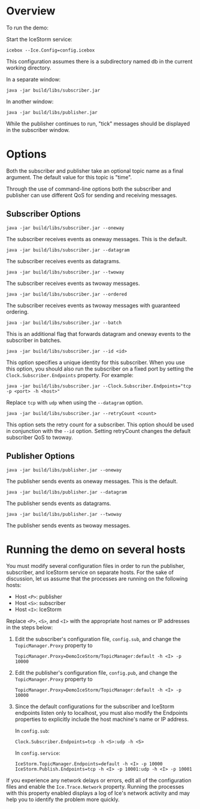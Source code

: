 Overview
========

To run the demo:

Start the IceStorm service:

```
icebox --Ice.Config=config.icebox
```

This configuration assumes there is a subdirectory named db in the
current working directory.

In a separate window:

```
java -jar build/libs/subscriber.jar
```

In another window:

```
java -jar build/libs/publisher.jar
```

While the publisher continues to run, "tick" messages should be
displayed in the subscriber window.

Options
=======

Both the subscriber and publisher take an optional topic name as a
final argument. The default value for this topic is "time".

Through the use of command-line options both the subscriber and
publisher can use different QoS for sending and receiving messages.

Subscriber Options
------------------

```
java -jar build/libs/subscriber.jar --oneway
```

The subscriber receives events as oneway messages. This is the
default.

```
java -jar build/libs/subscriber.jar --datagram
```

The subscriber receives events as datagrams.

```
java -jar build/libs/subscriber.jar --twoway
```

The subscriber receives events as twoway messages.

```
java -jar build/libs/subscriber.jar --ordered
```

The subscriber receives events as twoway messages with guaranteed
ordering.

```
java -jar build/libs/subscriber.jar --batch
```

This is an additional flag that forwards datagram and oneway events
to the subscriber in batches.

```
java -jar build/libs/subscriber.jar --id <id>
```

This option specifies a unique identity for this subscriber. When
you use this option, you should also run the subscriber on a fixed
port by setting the `Clock.Subscriber.Endpoints` property. For
example:

```
java -jar build/libs/subscriber.jar --Clock.Subscriber.Endpoints="tcp -p <port> -h <host>"
```

Replace `tcp` with `udp` when using the `--datagram` option.

```
java -jar build/libs/subscriber.jar --retryCount <count>
```

This option sets the retry count for a subscriber. This option
should be used in conjunction with the `--id` option. Setting
retryCount changes the default subscriber QoS to twoway.

Publisher Options
-----------------

```
java -jar build/libs/publisher.jar --oneway
```

The publisher sends events as oneway messages. This is the default.

```
java -jar build/libs/publisher.jar --datagram
```

The publisher sends events as datagrams.

```
java -jar build/libs/publisher.jar --twoway
```

The publisher sends events as twoway messages.

Running the demo on several hosts
=================================

You must modify several configuration files in order to run the
publisher, subscriber, and IceStorm service on separate hosts. For
the sake of discussion, let us assume that the processes are running
on the following hosts:

 - Host `<P>`: publisher
 - Host `<S>`: subscriber
 - Host `<I>`: IceStorm

Replace `<P>`, `<S>`, and `<I>` with the appropriate host names or IP
addresses in the steps below:

1. Edit the subscriber's configuration file, `config.sub`, and change
   the `TopicManager.Proxy` property to
   ```
   TopicManager.Proxy=DemoIceStorm/TopicManager:default -h <I> -p 10000
   ```

2. Edit the publisher's configuration file, `config.pub`, and change
   the `TopicManager.Proxy` property to
   ```
   TopicManager.Proxy=DemoIceStorm/TopicManager:default -h <I> -p 10000
   ```

3. Since the default configurations for the subscriber and IceStorm
   endpoints listen only to localhost, you must also modify the Endpoints
   properties to explicitly include the host machine's name or IP
   address.

   In `config.sub`:
   ```
   Clock.Subscriber.Endpoints=tcp -h <S>:udp -h <S>
   ```

   In `config.service`:
   ```
   IceStorm.TopicManager.Endpoints=default -h <I> -p 10000
   IceStorm.Publish.Endpoints=tcp -h <I> -p 10001:udp -h <I> -p 10001
   ```

If you experience any network delays or errors, edit all of the
configuration files and enable the `Ice.Trace.Network` property. Running
the processes with this property enabled displays a log of Ice's
network activity and may help you to identify the problem more
quickly.
